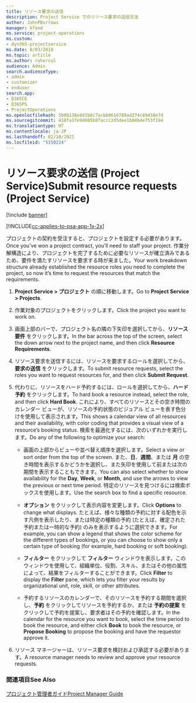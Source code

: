 ```yaml
---
title: リソース要求の送信
description: Project Service でのリソース要求の送信方法
author: JohnPBurrows
manager: kfend
ms.service: project-operations
ms.custom:
- dyn365-projectservice
ms.date: 8/03/2018
ms.topic: article
ms.author: ruhercul
audience: Admin
search.audienceType:
- admin
- customizer
- enduser
search.app:
- D365CE
- D365PS
- ProjectOperations
ms.openlocfilehash: 5b8b136e8d1b8c7acbb8616789ad274c89438e7d
ms.sourcegitcommit: 418fa1fe9d605b8faccc2d5dee1b04b4e753f194
ms.translationtype: HT
ms.contentlocale: ja-JP
ms.lasthandoff: 02/10/2021
ms.locfileid: "5150224"
---
```

# <a name="submit-resource-requests-project-service"></a><span data-ttu-id="85858-103">リソース要求の送信 (Project Service)</span><span class="sxs-lookup"><span data-stu-id="85858-103">Submit resource requests (Project Service)</span></span>

[!include [banner](../includes/psa-now-project-operations.md)]

[!INCLUDE[cc-applies-to-psa-app-1x-2x](../includes/cc-applies-to-psa-app-1x-2x.md)]

<span data-ttu-id="85858-104">プロジェクトの契約を受注すると、プロジェクトを設定する必要があります。</span><span class="sxs-lookup"><span data-stu-id="85858-104">Once you’ve won a project contract, you’ll need to staff your project.</span></span> <span data-ttu-id="85858-105">作業分解構造により、プロジェクトを完了するために必要なリソースが確立済みであるため、要件を満たすリソースを要求する時が来ました。</span><span class="sxs-lookup"><span data-stu-id="85858-105">Your work breakdown structure already established the resource roles you need to complete the project, so now it’s time to request the resources that match the requirements.</span></span>  
  
1.  <span data-ttu-id="85858-106">**Project Service > プロジェクト** の順に移動します。</span><span class="sxs-lookup"><span data-stu-id="85858-106">Go to **Project Service > Projects**.</span></span>  
  
2.  <span data-ttu-id="85858-107">作業対象のプロジェクトをクリックします。</span><span class="sxs-lookup"><span data-stu-id="85858-107">Click the project you want to work on.</span></span>  
  
3.  <span data-ttu-id="85858-108">画面上部のバーで、プロジェクト名の隣の下矢印を選択してから、**リソース要件** をクリックします。</span><span class="sxs-lookup"><span data-stu-id="85858-108">In the bar across the top of the screen, select the down arrow next to the project name, and then click **Resource Requirements**.</span></span>  
  
4.  <span data-ttu-id="85858-109">リソース要求を送信するには、リソースを要求するロールを選択してから、**要求の送信** をクリックします。</span><span class="sxs-lookup"><span data-stu-id="85858-109">To submit resource requests, select the roles you want to request resources for, and then click **Submit Request**.</span></span>  
  
5.  <span data-ttu-id="85858-110">代わりに、リソースをハード予約するには、ロールを選択してから、**ハード予約** をクリックします。</span><span class="sxs-lookup"><span data-stu-id="85858-110">To hard book a resource instead, select the role, and then click **Hard Book**.</span></span> <span data-ttu-id="85858-111">これにより、すべてのリソースとその空き時間のカレンダー ビューが、リソースの予約状態のビジュアル ビューを表す色分けを使用して表示されます。</span><span class="sxs-lookup"><span data-stu-id="85858-111">This shows a calendar view of all resources and their availability, with color coding that provides a visual view of a resource’s booking status.</span></span> <span data-ttu-id="85858-112">検索を最適化するには、次のいずれかを実行します。</span><span class="sxs-lookup"><span data-stu-id="85858-112">Do any of the following to optimize your search:</span></span>  
  
    -   <span data-ttu-id="85858-113">画面の上部からビューや並べ替え順序を選択します。</span><span class="sxs-lookup"><span data-stu-id="85858-113">Select a view or sort order from the top of the screen.</span></span> <span data-ttu-id="85858-114">また、**日**、**週間**、または **月** の空き時間を表示するかどうかを選択し、また矢印を使用して前または次の期間を表示することもできます。</span><span class="sxs-lookup"><span data-stu-id="85858-114">You can also select whether to show availability for the **Day**, **Week**, or **Month**, and use the arrows to view the previous or next time period.</span></span> <span data-ttu-id="85858-115">特定のリソースを見つけるには検索ボックスを使用します。</span><span class="sxs-lookup"><span data-stu-id="85858-115">Use the search box to find a specific resource.</span></span>  
  
    -   <span data-ttu-id="85858-116">**オプション** をクリックして表示内容を変更します。</span><span class="sxs-lookup"><span data-stu-id="85858-116">Click **Options** to change what displays.</span></span> <span data-ttu-id="85858-117">たとえば、様々な種類の予約に対する配色を示す凡例を表示したり、または特定の種類の予約 (たとえば、確定された予約または一時的な予約) のみを表示するように選択できます。</span><span class="sxs-lookup"><span data-stu-id="85858-117">For example, you can show a legend that shows the color scheme for the different types of bookings, or you can choose to show only a certain type of booking (for example, hard booking or soft booking).</span></span>  
  
    -   <span data-ttu-id="85858-118">**フィルター** をクリックして **フィルター** ウィンドウを表示します。このウィンドウを使用して、組織単位、役割、スキル、またはその他の属性によって、結果をフィルターすることができます。</span><span class="sxs-lookup"><span data-stu-id="85858-118">Click **Filter** to display the **Filter** pane, which lets you filter your results by organizational unit, role, skill, or other attributes.</span></span>  
  
    -   <span data-ttu-id="85858-119">予約するリソースのカレンダーで、そのリソースを予約する期間を選択し、**予約** をクリックしてリソースを予約するか、または **予約の提案** をクリックして予約を提案し、要求者はその予約を確認します。</span><span class="sxs-lookup"><span data-stu-id="85858-119">In the calendar for the resource you want to book, select the time period to book the resource, and either click **Book** to book the resource, or **Propose Booking** to propose the booking and have the requestor approve it.</span></span>  
  
6.  <span data-ttu-id="85858-120">リソース マネージャーは、リソース要求を検討および承認する必要があります。</span><span class="sxs-lookup"><span data-stu-id="85858-120">A resource manager needs to review and approve your resource requests.</span></span>  
  
### <a name="see-also"></a><span data-ttu-id="85858-121">関連項目</span><span class="sxs-lookup"><span data-stu-id="85858-121">See Also</span></span>  
 [<span data-ttu-id="85858-122">プロジェクト管理者ガイド</span><span class="sxs-lookup"><span data-stu-id="85858-122">Project Manager Guide</span></span>](../psa/project-manager-guide.md)
